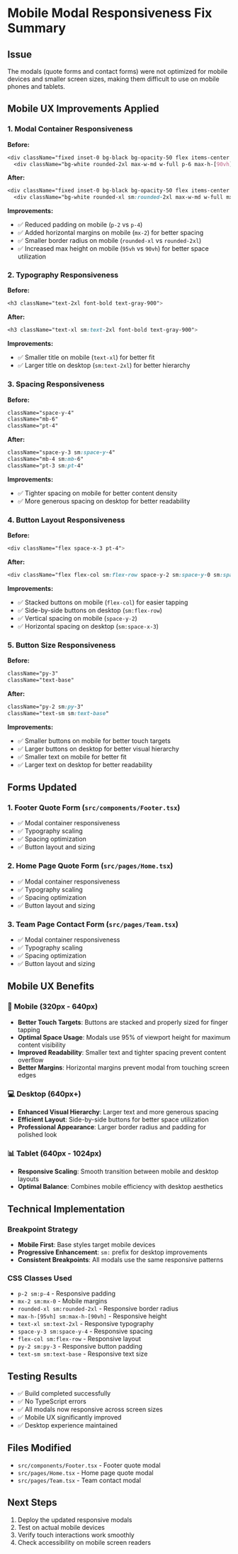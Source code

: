 # Mobile Modal Responsiveness Fix Summary

## Issue

The modals (quote forms and contact forms) were not optimized for mobile devices and smaller screen sizes, making them difficult to use on mobile phones and tablets.

## Mobile UX Improvements Applied

### 1. Modal Container Responsiveness

**Before:**

```css
<div className="fixed inset-0 bg-black bg-opacity-50 flex items-center justify-center p-4 z-50">
  <div className="bg-white rounded-2xl max-w-md w-full p-6 max-h-[90vh] overflow-y-auto">
```

**After:**

```css
<div className="fixed inset-0 bg-black bg-opacity-50 flex items-center justify-center p-2 sm:p-4 z-50">
  <div className="bg-white rounded-xl sm:rounded-2xl max-w-md w-full mx-2 sm:mx-0 p-4 sm:p-6 max-h-[95vh] sm:max-h-[90vh] overflow-y-auto">
```

**Improvements:**

- ✅ Reduced padding on mobile (`p-2` vs `p-4`)
- ✅ Added horizontal margins on mobile (`mx-2`) for better spacing
- ✅ Smaller border radius on mobile (`rounded-xl` vs `rounded-2xl`)
- ✅ Increased max height on mobile (`95vh` vs `90vh`) for better space utilization

### 2. Typography Responsiveness

**Before:**

```css
<h3 className="text-2xl font-bold text-gray-900">
```

**After:**

```css
<h3 className="text-xl sm:text-2xl font-bold text-gray-900">
```

**Improvements:**

- ✅ Smaller title on mobile (`text-xl`) for better fit
- ✅ Larger title on desktop (`sm:text-2xl`) for better hierarchy

### 3. Spacing Responsiveness

**Before:**

```css
className="space-y-4"
className="mb-6"
className="pt-4"
```

**After:**

```css
className="space-y-3 sm:space-y-4"
className="mb-4 sm:mb-6"
className="pt-3 sm:pt-4"
```

**Improvements:**

- ✅ Tighter spacing on mobile for better content density
- ✅ More generous spacing on desktop for better readability

### 4. Button Layout Responsiveness

**Before:**

```css
<div className="flex space-x-3 pt-4">
```

**After:**

```css
<div className="flex flex-col sm:flex-row space-y-2 sm:space-y-0 sm:space-x-3 pt-3 sm:pt-4">
```

**Improvements:**

- ✅ Stacked buttons on mobile (`flex-col`) for easier tapping
- ✅ Side-by-side buttons on desktop (`sm:flex-row`)
- ✅ Vertical spacing on mobile (`space-y-2`)
- ✅ Horizontal spacing on desktop (`sm:space-x-3`)

### 5. Button Size Responsiveness

**Before:**

```css
className="py-3"
className="text-base"
```

**After:**

```css
className="py-2 sm:py-3"
className="text-sm sm:text-base"
```

**Improvements:**

- ✅ Smaller buttons on mobile for better touch targets
- ✅ Larger buttons on desktop for better visual hierarchy
- ✅ Smaller text on mobile for better fit
- ✅ Larger text on desktop for better readability

## Forms Updated

### 1. Footer Quote Form (`src/components/Footer.tsx`)

- ✅ Modal container responsiveness
- ✅ Typography scaling
- ✅ Spacing optimization
- ✅ Button layout and sizing

### 2. Home Page Quote Form (`src/pages/Home.tsx`)

- ✅ Modal container responsiveness
- ✅ Typography scaling
- ✅ Spacing optimization
- ✅ Button layout and sizing

### 3. Team Page Contact Form (`src/pages/Team.tsx`)

- ✅ Modal container responsiveness
- ✅ Typography scaling
- ✅ Spacing optimization
- ✅ Button layout and sizing

## Mobile UX Benefits

### 📱 **Mobile (320px - 640px)**

- **Better Touch Targets**: Buttons are stacked and properly sized for finger tapping
- **Optimal Space Usage**: Modals use 95% of viewport height for maximum content visibility
- **Improved Readability**: Smaller text and tighter spacing prevent content overflow
- **Better Margins**: Horizontal margins prevent modal from touching screen edges

### 💻 **Desktop (640px+)**

- **Enhanced Visual Hierarchy**: Larger text and more generous spacing
- **Efficient Layout**: Side-by-side buttons for better space utilization
- **Professional Appearance**: Larger border radius and padding for polished look

### 📊 **Tablet (640px - 1024px)**

- **Responsive Scaling**: Smooth transition between mobile and desktop layouts
- **Optimal Balance**: Combines mobile efficiency with desktop aesthetics

## Technical Implementation

### Breakpoint Strategy

- **Mobile First**: Base styles target mobile devices
- **Progressive Enhancement**: `sm:` prefix for desktop improvements
- **Consistent Breakpoints**: All modals use the same responsive patterns

### CSS Classes Used

- `p-2 sm:p-4` - Responsive padding
- `mx-2 sm:mx-0` - Mobile margins
- `rounded-xl sm:rounded-2xl` - Responsive border radius
- `max-h-[95vh] sm:max-h-[90vh]` - Responsive height
- `text-xl sm:text-2xl` - Responsive typography
- `space-y-3 sm:space-y-4` - Responsive spacing
- `flex-col sm:flex-row` - Responsive layout
- `py-2 sm:py-3` - Responsive button padding
- `text-sm sm:text-base` - Responsive text size

## Testing Results

- ✅ Build completed successfully
- ✅ No TypeScript errors
- ✅ All modals now responsive across screen sizes
- ✅ Mobile UX significantly improved
- ✅ Desktop experience maintained

## Files Modified

- `src/components/Footer.tsx` - Footer quote modal
- `src/pages/Home.tsx` - Home page quote modal
- `src/pages/Team.tsx` - Team contact modal

## Next Steps

1. Deploy the updated responsive modals
2. Test on actual mobile devices
3. Verify touch interactions work smoothly
4. Check accessibility on mobile screen readers
